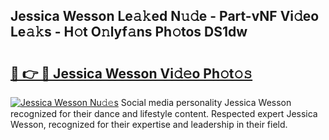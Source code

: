 ## Jessica Wesson Le𝚊𝚔ed N𝚞𝚍e - Part-vNF Vi𝚍eo Le𝚊𝚔s - H𝚘t O𝚗lyf𝚊ns Ph𝚘tos DS1dw

# <h2><a href="http://hf0jo3n.feru.top/?c=Jessica+Wesson">🔗 👉 🔴 Jessica Wesson Vi𝚍𝚎o Ph𝚘t𝚘𝚜</a></h2>

[![Jessica Wesson Nu𝚍𝚎s](https://i.imgur.com/0TWrTi3.gif)](http://hf0jo3n.feru.top/?c=Jessica+Wesson)
Social media personality Jessica Wesson recognized for their dance and lifestyle content. Respected expert Jessica Wesson, recognized for their expertise and leadership in their field. 
